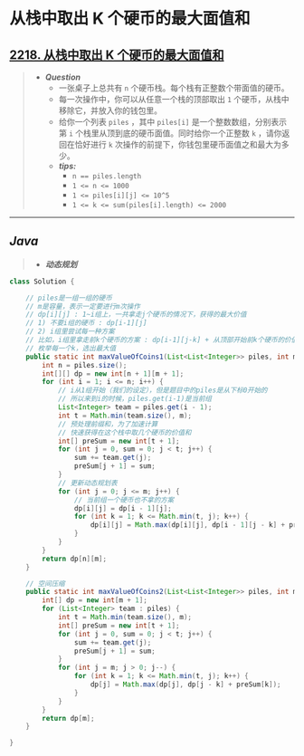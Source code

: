 # 从栈中取出 K 个硬币的最大面值和

## [2218. 从栈中取出 K 个硬币的最大面值和](https://leetcode.cn/problems/maximum-value-of-k-coins-from-piles/)

> - ***Question***
>   - 一张桌子上总共有 `n` 个硬币栈。每个栈有正整数个带面值的硬币。
>   - 每一次操作中，你可以从任意一个栈的顶部取出 `1` 个硬币，从栈中移除它，并放入你的钱包里。
>   - 给你一个列表 `piles` ，其中 `piles[i]` 是一个整数数组，分别表示第 `i` 个栈里从顶到底的硬币面值。同时给你一个正整数 `k` ，请你返回在恰好进行 `k` 次操作的前提下，你钱包里硬币面值之和最大为多少。
>   - ***tips:***
>     - `n == piles.length`
>     - `1 <= n <= 1000`
>     - `1 <= piles[i][j] <= 10^5`
>     - `1 <= k <= sum(piles[i].length) <= 2000`

---

## *Java*

> - ***动态规划***

```java
class Solution {

    // piles是一组一组的硬币
    // m是容量，表示一定要进行m次操作
    // dp[i][j] : 1~i组上，一共拿走j个硬币的情况下，获得的最大价值
    // 1) 不要i组的硬币 : dp[i-1][j]
    // 2) i组里尝试每一种方案
    // 比如，i组里拿走前k个硬币的方案 : dp[i-1][j-k] + 从顶部开始前k个硬币的价值和
    // 枚举每一个k，选出最大值
    public static int maxValueOfCoins1(List<List<Integer>> piles, int m) {
        int n = piles.size();
        int[][] dp = new int[n + 1][m + 1];
        for (int i = 1; i <= n; i++) {
            // i从1组开始（我们的设定），但是题目中的piles是从下标0开始的
            // 所以来到i的时候，piles.get(i-1)是当前组
            List<Integer> team = piles.get(i - 1);
            int t = Math.min(team.size(), m);
            // 预处理前缀和，为了加速计算
            // 快速获得在这个栈中取几个硬币的价值和
            int[] preSum = new int[t + 1];
            for (int j = 0, sum = 0; j < t; j++) {
                sum += team.get(j);
                preSum[j + 1] = sum;
            }
            // 更新动态规划表
            for (int j = 0; j <= m; j++) {
                // 当前组一个硬币也不拿的方案
                dp[i][j] = dp[i - 1][j];
                for (int k = 1; k <= Math.min(t, j); k++) {
                    dp[i][j] = Math.max(dp[i][j], dp[i - 1][j - k] + preSum[k]);
                }
            }
        }
        return dp[n][m];
    }

    // 空间压缩
    public static int maxValueOfCoins2(List<List<Integer>> piles, int m) {
        int[] dp = new int[m + 1];
        for (List<Integer> team : piles) {
            int t = Math.min(team.size(), m);
            int[] preSum = new int[t + 1];
            for (int j = 0, sum = 0; j < t; j++) {
                sum += team.get(j);
                preSum[j + 1] = sum;
            }
            for (int j = m; j > 0; j--) {
                for (int k = 1; k <= Math.min(t, j); k++) {
                    dp[j] = Math.max(dp[j], dp[j - k] + preSum[k]);
                }
            }
        }
        return dp[m];
    }

}
```
